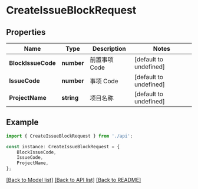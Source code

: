# CreateIssueBlockRequest


## Properties

Name | Type | Description | Notes
------------ | ------------- | ------------- | -------------
**BlockIssueCode** | **number** | 前置事项 Code | [default to undefined]
**IssueCode** | **number** | 事项 Code | [default to undefined]
**ProjectName** | **string** | 项目名称 | [default to undefined]

## Example

```typescript
import { CreateIssueBlockRequest } from './api';

const instance: CreateIssueBlockRequest = {
    BlockIssueCode,
    IssueCode,
    ProjectName,
};
```

[[Back to Model list]](../README.md#documentation-for-models) [[Back to API list]](../README.md#documentation-for-api-endpoints) [[Back to README]](../README.md)
